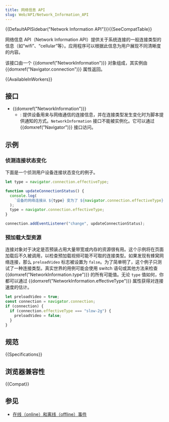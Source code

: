 ```yaml
---
title: 网络信息 API
slug: Web/API/Network_Information_API
---
```


{{DefaultAPISidebar("Network Information API")}}{{SeeCompatTable}}

网络信息 API（Network Information API）提供关于系统连接的一般连接类型的信息（如“wifi”、“cellular”等）。应用程序可以根据此信息为用户展现不同清晰度的内容。

该接口由一个 {{domxref("NetworkInformation")}} 对象组成，其实例由 {{domxref("Navigator.connection")}} 属性返回。

{{AvailableInWorkers}}

## 接口

- {{domxref("NetworkInformation")}}
  - : 提供设备用来与网络通信的连接信息，并在连接类型发生变化时为脚本提供通知的方式。`NetworkInformation` 接口不能被实例化。它可以通过 {{domxref("Navigator")}} 接口访问。

## 示例

### 侦测连接状态变化

下面是一个侦测用户设备连接状态变化的例子。

```js
let type = navigator.connection.effectiveType;

function updateConnectionStatus() {
  console.log(
    `设备的网络连接从 ${type} 变为了 ${navigator.connection.effectiveType}`,
  );
  type = navigator.connection.effectiveType;
}

connection.addEventListener("change", updateConnectionStatus);
```

### 预加载大型资源

连接对象对于决定是否预装占用大量带宽或内存的资源很有用。这个示例将在页面加载后不久被调用，以检查预加载视频可能不可取的连接类型。如果发现有蜂窝网络连接，那么 `preloadVideo` 标志被设置为 `false`。为了简单明了，这个例子只测试了一种连接类型。真实世界的用例可能会使用 switch 语句或其他方法来检查 {{domxref("NetworkInformation.type")}} 的所有可能值。无论 `type` 值如何，你都可以通过 {{domxref("NetworkInformation.effectiveType")}} 属性获得对连接速度的估计。

```js
let preloadVideo = true;
const connection = navigator.connection;
if (connection) {
  if (connection.effectiveType === "slow-2g") {
    preloadVideo = false;
  }
}
```

## 规范

{{Specifications}}

## 浏览器兼容性

{{Compat}}

## 参见

- [在线（online）和离线（offline）事件](/zh-CN/docs/Web/API/Navigator/onLine)
